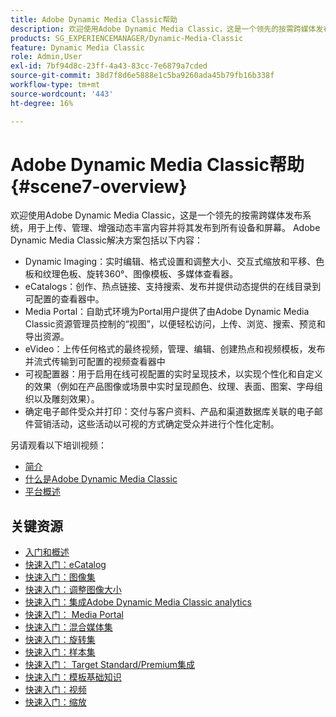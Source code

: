 ```yaml
---
title: Adobe Dynamic Media Classic帮助
description: 欢迎使用Adobe Dynamic Media Classic，这是一个领先的按需跨媒体发布系统，用于上传、管理、增强动态丰富内容并将其发布到所有设备和屏幕。
products: SG_EXPERIENCEMANAGER/Dynamic-Media-Classic
feature: Dynamic Media Classic
role: Admin,User
exl-id: 7bf94d8c-23ff-4a43-83cc-7e6879a7cded
source-git-commit: 38d7f8d6e5888e1c5ba9260ada45b79fb16b338f
workflow-type: tm+mt
source-wordcount: '443'
ht-degree: 16%

---
```


# Adobe Dynamic Media Classic帮助 {#scene7-overview}

欢迎使用Adobe Dynamic Media Classic，这是一个领先的按需跨媒体发布系统，用于上传、管理、增强动态丰富内容并将其发布到所有设备和屏幕。 Adobe Dynamic Media Classic解决方案包括以下内容：

* Dynamic Imaging：实时编辑、格式设置和调整大小、交互式缩放和平移、色板和纹理色板、旋转360°、图像模板、多媒体查看器。
* eCatalogs：创作、热点链接、支持搜索、发布并提供动态提供的在线目录到可配置的查看器中。
* Media Portal：自助式环境为Portal用户提供了由Adobe Dynamic Media Classic资源管理员控制的“视图”，以便轻松访问，上传、浏览、搜索、预览和导出资源。
* eVideo：上传任何格式的最终视频，管理、编辑、创建热点和视频模板，发布并流式传输到可配置的视频查看器中
* 可视配置器：用于启用在线可视配置的实时呈现技术，以实现个性化和自定义的效果（例如在产品图像或场景中实时呈现颜色、纹理、表面、图案、字母组织以及雕刻效果）。
* 确定电子邮件受众并打印：交付与客户资料、产品和渠道数据库关联的电子邮件营销活动，这些活动以可视的方式确定受众并进行个性化定制。

另请观看以下培训视频：

* [简介](https://s7d5.scene7.com/s7viewers/html5/VideoViewer.html?videoserverurl=https://s7d5.scene7.com/is/content/&amp;emailurl=https://s7d5.scene7.com/s7/emailFriend&amp;serverUrl=https://s7d5.scene7.com/is/image/&amp;config=Scene7SharedAssets/Universal_HTML5_Video&amp;contenturl=https://s7d5.scene7.com/skins/&amp;asset=S7tutorials/570_Introduction_converted%20renamed_Getting%20Started-AVS)
* [什么是Adobe Dynamic Media Classic](https://s7d5.scene7.com/s7viewers/html5/VideoViewer.html?videoserverurl=https://s7d5.scene7.com/is/content/&amp;emailurl=https://s7d5.scene7.com/s7/emailFriend&amp;serverUrl=https://s7d5.scene7.com/is/image/&amp;config=Scene7SharedAssets/Universal_HTML5_Video&amp;contenturl=https://s7d5.scene7.com/skins/&amp;asset=S7tutorials/577_What%20is%20Scene7_converted%20renamed_Getting%20Started-AVS)
* [平台概述](https://s7d5.scene7.com/s7viewers/html5/VideoViewer.html?videoserverurl=https://s7d5.scene7.com/is/content/&amp;emailurl=https://s7d5.scene7.com/s7/emailFriend&amp;serverUrl=https://s7d5.scene7.com/is/image/&amp;config=Scene7SharedAssets/Universal_HTML5_Video&amp;contenturl=https://s7d5.scene7.com/skins/&amp;asset=S7tutorials/572_Platform%20Overview_converted%20renamed_Getting%20Started-AVS)

## 关键资源

* [入门和概述](/help/using/dmc-platform-overview.md)
* [快速入门：eCatalog](/help/using/quick-start-ecatalog.md)
* [快速入门：图像集](/help/using/quick-start-image-sets.md)
* [快速入门：调整图像大小](/help/using/quick-start-image-sizing.md)
* [快速入门：集成Adobe Dynamic Media Classic analytics](/help/using/quick-start-integrating-dmc-analytics.md)
* [快速入门： Media Portal](/help/using/quick-start-media-portal-administration.md)
* [快速入门：混合媒体集](/help/using/quick-start-mixed-media-sets.md)
* [快速入门：旋转集](/help/using/quick-start-spin-sets.md)
* [快速入门：样本集](/help/using/quick-start-swatch-sets.md)
* [快速入门： Target Standard/Premium集成](/help/using/quick-start-target-integration.md)
* [快速入门：模板基础知识](/help/using/quick-start-template-basics.md)
* [快速入门：视频](/help/using/quick-start-video.md)
* [快速入门：缩放](/help/using/quick-start-zoom.md)
